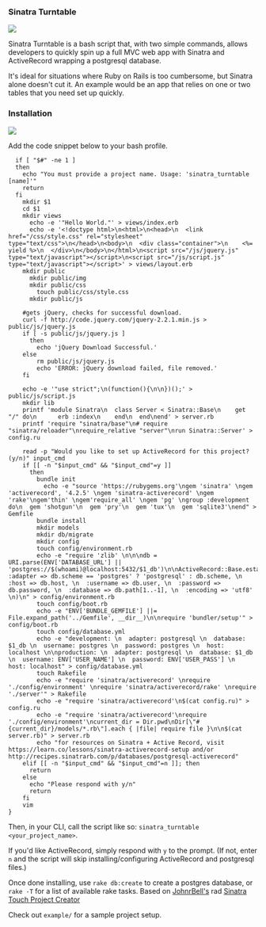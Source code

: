 ### Sinatra Turntable
![](https://media.giphy.com/media/hrxXnzVoLr74k/giphy.gif)

Sinatra Turntable is a bash script that, with two simple commands, allows developers to quickly spin up a full MVC web app with Sinatra and ActiveRecord wrapping a postgresql database.

It's ideal for situations where Ruby on Rails is too cumbersome, but Sinatra alone doesn't cut it. An example would be an app that relies on one or two tables that you need set up quickly.

### Installation
![](https://media.giphy.com/media/kHXW69kaIZIGc/giphy.gif)

Add the code snippet below to your bash profile. 
```function sinatra_turntable(){
  if [ "$#" -ne 1 ]
  then
    echo "You must provide a project name. Usage: 'sinatra_turntable [name]'"
    return
  fi
    mkdir $1
    cd $1
    mkdir views
      echo -e '"Hello World."' > views/index.erb
      echo -e '<!doctype html>\n<html>\n<head>\n  <link href="/css/style.css" rel="stylesheet" type="text/css">\n</head>\n<body>\n  <div class="container">\n    <%= yield %>\n  </div>\n</body>\n</html>\n<script src="/js/jquery.js" type="text/javascript"></script>\n<script src="/js/script.js" type="text/javascript"></script>' > views/layout.erb
    mkdir public
      mkdir public/img
      mkdir public/css
        touch public/css/style.css
      mkdir public/js

    #gets jQuery, checks for successful download.
    curl -f http://code.jquery.com/jquery-2.2.1.min.js > public/js/jquery.js
    if [ -s public/js/jquery.js ]
      then
        echo 'jQuery Download Successful.'
    else
        rm public/js/jquery.js
        echo 'ERROR: jQuery download failed, file removed.'
    fi

    echo -e '"use strict";\n(function(){\n\n})();' > public/js/script.js
    mkdir lib
    printf 'module Sinatra\n  class Server < Sinatra::Base\n    get "/" do\n      erb :index\n    end\n  end\nend' > server.rb
    printf 'require "sinatra/base"\n# require "sinatra/reloader"\nrequire_relative "server"\nrun Sinatra::Server' > config.ru

    read -p "Would you like to set up ActiveRecord for this project? (y/n)" input_cmd
    if [[ -n "$input_cmd" && "$input_cmd"=y ]]
      then
        bundle init
          echo -e "source 'https://rubygems.org'\ngem 'sinatra' \ngem 'activerecord', '4.2.5' \ngem 'sinatra-activerecord' \ngem 'rake'\ngem'thin' \ngem'require_all' \ngem 'pg' \ngroup :development do\n  gem 'shotgun'\n  gem 'pry'\n  gem 'tux'\n  gem 'sqlite3'\nend" > Gemfile
        bundle install
        mkdir models
        mkdir db/migrate
        mkdir config
        touch config/environment.rb
        echo -e "require 'zlib' \n\n\ndb = URI.parse(ENV['DATABASE_URL'] || 'postgres://$(whoami)@localhost:5432/$1_db')\n\nActiveRecord::Base.establish_connection(\n  :adapter => db.scheme == 'postgres' ? 'postgresql' : db.scheme, \n  :host => db.host, \n  :username => db.user, \n  :password => db.password, \n  :database => db.path[1..-1], \n  :encoding => 'utf8' \n)\n" > config/environment.rb
        touch config/boot.rb
        echo -e "ENV['BUNDLE_GEMFILE'] ||= File.expand_path('../Gemfile', __dir__)\n\nrequire 'bundler/setup'" > config/boot.rb
        touch config/database.yml
        echo -e "development: \n  adapter: postgresql \n  database: $1_db \n  username: postgres \n  password: postgres \n  host: localhost \n\nproduction: \n  adapter: postgresql \n  database: $1_db \n  username: ENV['USER_NAME'] \n  password: ENV['USER_PASS'] \n  host: localhost" > config/database.yml
        touch Rakefile
        echo -e "require 'sinatra/activerecord' \nrequire './config/environment' \nrequire 'sinatra/activerecord/rake' \nrequire './server'" > Rakefile
        echo -e "require 'sinatra/activerecord'\n$(cat config.ru)" > config.ru
        echo -e "require 'sinatra/activerecord'\nrequire './config/environment'\ncurrent_dir = Dir.pwd\nDir[\"#{current_dir}/models/*.rb\"].each { |file| require file }\n\n$(cat server.rb)" > server.rb
        echo "for resources on Sinatra + Active Record, visit https://learn.co/lessons/sinatra-activerecord-setup and/or http://recipes.sinatrarb.com/p/databases/postgresql-activerecord"
    elif [[ -n "$input_cmd" && "$input_cmd"=n ]]; then
      return
    else
      echo "Please respond with y/n"
      return
    fi
    vim 
}
```

Then, in your CLI, call the script like so: `sinatra_turntable <your_project_name>`. 

If you'd like ActiveRecord, simply respond with `y` to the prompt. (If not, enter `n` and the script will skip installing/configuring ActiveRecord and postgresql files.)

Once done installing, use `rake db:create` to create a postgres database, or `rake -T` for a list of available rake tasks.
Based on [JohnrBell's](https://github.com/JohnrBell) rad [Sinatra Touch Project Creator](https://github.com/JohnrBell/Sinatra_Project_Creator)

Check out `example/` for a sample project setup.
